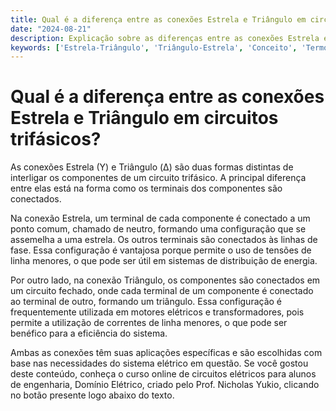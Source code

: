 ```yaml
---
title: Qual é a diferença entre as conexões Estrela e Triângulo em circuitos trifásicos?
date: "2024-08-21"
description: Explicação sobre as diferenças entre as conexões Estrela e Triângulo em circuitos trifásicos.
keywords: ['Estrela-Triângulo', 'Triângulo-Estrela', 'Conceito', 'Termo', 'Complexo', 'Trifásico', 'Exercício']
---
```


# Qual é a diferença entre as conexões Estrela e Triângulo em circuitos trifásicos?

As conexões Estrela (Y) e Triângulo (Δ) são duas formas distintas de interligar os componentes de um circuito trifásico. A principal diferença entre elas está na forma como os terminais dos componentes são conectados.

Na conexão Estrela, um terminal de cada componente é conectado a um ponto comum, chamado de neutro, formando uma configuração que se assemelha a uma estrela. Os outros terminais são conectados às linhas de fase. Essa configuração é vantajosa porque permite o uso de tensões de linha menores, o que pode ser útil em sistemas de distribuição de energia.

Por outro lado, na conexão Triângulo, os componentes são conectados em um circuito fechado, onde cada terminal de um componente é conectado ao terminal de outro, formando um triângulo. Essa configuração é frequentemente utilizada em motores elétricos e transformadores, pois permite a utilização de correntes de linha menores, o que pode ser benéfico para a eficiência do sistema.

Ambas as conexões têm suas aplicações específicas e são escolhidas com base nas necessidades do sistema elétrico em questão. Se você gostou deste conteúdo, conheça o curso online de circuitos elétricos para alunos de engenharia, Domínio Elétrico, criado pelo Prof. Nicholas Yukio, clicando no botão presente logo abaixo do texto.